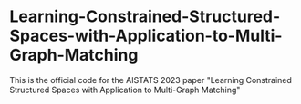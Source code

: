 # Learning-Constrained-Structured-Spaces-with-Application-to-Multi-Graph-Matching
This is the official code for the AISTATS 2023 paper "Learning Constrained Structured Spaces with Application to Multi-Graph Matching"
